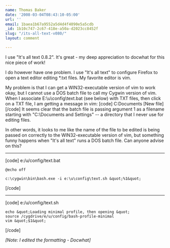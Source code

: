 ```yaml
---
name: Thomas Baker
date: '2008-03-04T08:43:10-05:00'
url: ''
email: 1baea1b67a9552a5d4d4f4090e5a5cdb
_id: 1b10c747-2c67-418e-a50a-d2023cc8452f
slug: "/its-all-text-v080/"
layout: comment

---
```


I use "It's all text 0.8.2".  It's great - my deep appreciation to
docwhat for this nice piece of work!

I do however have one problem.  I use "It's all text" to configure
Firefox to open a text editor editing *.txt files.  My favorite editor
is vim.

My problem is that I can get a WIN32-executable version of
vim to work okay, but I cannot use a DOS batch file to call
my Cygwin version of vim.  When I associate E:\u\config\text.bat
(see below) with TXT files, then click on a TXT file, I am 
getting a message in vim:
[code]
    C:Documents [New file]
[/code]
It seems clear that the batch file is passing argument 1 as a 
filename starting with "C:\Documents and Settings" -- a directory
that I never use for editing files.

In other words, it looks to me like the name of the file to be 
edited is being passed on correctly to the WIN32-executable 
version of vim, but something funny happens when "It's all text"
runs a DOS batch file.  Can anyone advise on this?

<hr />
[code]
e:/u/config/text.bat

    @echo off

    c:\cygwin\bin\bash.exe -i e:\u\config\text.sh &quot;%1&quot;
[/code]

<hr />
[code]
e:/u/config/text.sh

    echo &quot;Loading minimal profile, then opening &quot;
    source /cygdrive/e/u/config/bash-profile-minimal
    vim &quot;$1&quot;
[/code]

<em>[Note: I edited the formatting - Docwhat]</em>
